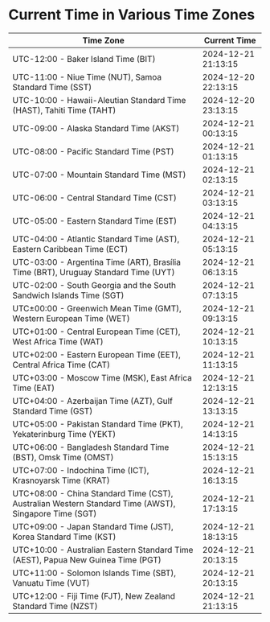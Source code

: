 # Current Time in Various Time Zones

| Time Zone | Current Time |
|-----------|--------------|
| UTC-12:00 - Baker Island Time (BIT) | 2024-12-21 21:13:15 |
| UTC-11:00 - Niue Time (NUT), Samoa Standard Time (SST) | 2024-12-20 22:13:15 |
| UTC-10:00 - Hawaii-Aleutian Standard Time (HAST), Tahiti Time (TAHT) | 2024-12-20 23:13:15 |
| UTC-09:00 - Alaska Standard Time (AKST) | 2024-12-21 00:13:15 |
| UTC-08:00 - Pacific Standard Time (PST) | 2024-12-21 01:13:15 |
| UTC-07:00 - Mountain Standard Time (MST) | 2024-12-21 02:13:15 |
| UTC-06:00 - Central Standard Time (CST) | 2024-12-21 03:13:15 |
| UTC-05:00 - Eastern Standard Time (EST) | 2024-12-21 04:13:15 |
| UTC-04:00 - Atlantic Standard Time (AST), Eastern Caribbean Time (ECT) | 2024-12-21 05:13:15 |
| UTC-03:00 - Argentina Time (ART), Brasília Time (BRT), Uruguay Standard Time (UYT) | 2024-12-21 06:13:15 |
| UTC-02:00 - South Georgia and the South Sandwich Islands Time (SGT) | 2024-12-21 07:13:15 |
| UTC±00:00 - Greenwich Mean Time (GMT), Western European Time (WET) | 2024-12-21 09:13:15 |
| UTC+01:00 - Central European Time (CET), West Africa Time (WAT) | 2024-12-21 10:13:15 |
| UTC+02:00 - Eastern European Time (EET), Central Africa Time (CAT) | 2024-12-21 11:13:15 |
| UTC+03:00 - Moscow Time (MSK), East Africa Time (EAT) | 2024-12-21 12:13:15 |
| UTC+04:00 - Azerbaijan Time (AZT), Gulf Standard Time (GST) | 2024-12-21 13:13:15 |
| UTC+05:00 - Pakistan Standard Time (PKT), Yekaterinburg Time (YEKT) | 2024-12-21 14:13:15 |
| UTC+06:00 - Bangladesh Standard Time (BST), Omsk Time (OMST) | 2024-12-21 15:13:15 |
| UTC+07:00 - Indochina Time (ICT), Krasnoyarsk Time (KRAT) | 2024-12-21 16:13:15 |
| UTC+08:00 - China Standard Time (CST), Australian Western Standard Time (AWST), Singapore Time (SGT) | 2024-12-21 17:13:15 |
| UTC+09:00 - Japan Standard Time (JST), Korea Standard Time (KST) | 2024-12-21 18:13:15 |
| UTC+10:00 - Australian Eastern Standard Time (AEST), Papua New Guinea Time (PGT) | 2024-12-21 20:13:15 |
| UTC+11:00 - Solomon Islands Time (SBT), Vanuatu Time (VUT) | 2024-12-21 20:13:15 |
| UTC+12:00 - Fiji Time (FJT), New Zealand Standard Time (NZST) | 2024-12-21 21:13:15 |
